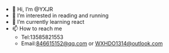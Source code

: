 - 👋 Hi, I’m @YXJR
- 👀 I’m interested in reading and running
- 🌱 I’m currently learning react
- 📫 How to reach me 
   - Tel:13585821553
   - Email:846615152@qq.com or WXHDO1314@outlook.com

<!---
YXJR/YXJR is a ✨ special ✨ repository because its `README.md` (this file) appears on your GitHub profile.
You can click the Preview link to take a look at your changes.
--->

